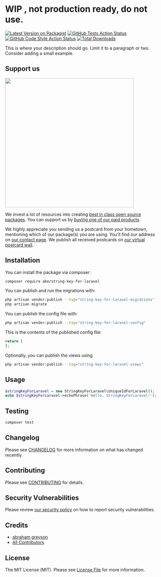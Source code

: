 # WIP ,  not production ready, do not use.

[![Latest Version on Packagist](https://img.shields.io/packagist/v/abe/string-key-for-laravel.svg?style=flat-square)](https://packagist.org/packages/abe/string-key-for-laravel)
[![GitHub Tests Action Status](https://img.shields.io/github/workflow/status/abe/string-key-for-laravel/run-tests?label=tests)](https://github.com/abe/string-key-for-laravel/actions?query=workflow%3Arun-tests+branch%3Amain)
[![GitHub Code Style Action Status](https://img.shields.io/github/workflow/status/abe/string-key-for-laravel/Fix%20PHP%20code%20style%20issues?label=code%20style)](https://github.com/abe/string-key-for-laravel/actions?query=workflow%3A"Fix+PHP+code+style+issues"+branch%3Amain)
[![Total Downloads](https://img.shields.io/packagist/dt/abe/string-key-for-laravel.svg?style=flat-square)](https://packagist.org/packages/abe/string-key-for-laravel)

This is where your description should go. Limit it to a paragraph or two. Consider adding a small example.

## Support us

[<img src="https://github-ads.s3.eu-central-1.amazonaws.com/string-key-for-laravel.jpg?t=1" width="419px" />](https://spatie.be/github-ad-click/string-key-for-laravel)

We invest a lot of resources into creating [best in class open source packages](https://spatie.be/open-source). You can support us by [buying one of our paid products](https://spatie.be/open-source/support-us).

We highly appreciate you sending us a postcard from your hometown, mentioning which of our package(s) you are using. You'll find our address on [our contact page](https://spatie.be/about-us). We publish all received postcards on [our virtual postcard wall](https://spatie.be/open-source/postcards).

## Installation

You can install the package via composer:

```bash
composer require abe/string-key-for-laravel
```

You can publish and run the migrations with:

```bash
php artisan vendor:publish --tag="string-key-for-laravel-migrations"
php artisan migrate
```

You can publish the config file with:

```bash
php artisan vendor:publish --tag="string-key-for-laravel-config"
```

This is the contents of the published config file:

```php
return [
];
```

Optionally, you can publish the views using

```bash
php artisan vendor:publish --tag="string-key-for-laravel-views"
```

## Usage

```php
$stringKeyForLaravel = new StringKeyForLaravel\UniqueIdForLaravel();
echo $stringKeyForLaravel->echoPhrase('Hello, StringKeyForLaravel!');
```

## Testing

```bash
composer test
```

## Changelog

Please see [CHANGELOG](CHANGELOG.md) for more information on what has changed recently.

## Contributing

Please see [CONTRIBUTING](https://github.com/abrahamgreyson/.github/blob/main/CONTRIBUTING.md) for details.

## Security Vulnerabilities

Please review [our security policy](../../security/policy) on how to report security vulnerabilities.

## Credits

- [abraham greyson](https://github.com/abrahamgreyson)
- [All Contributors](../../contributors)

## License

The MIT License (MIT). Please see [License File](LICENSE.md) for more information.
